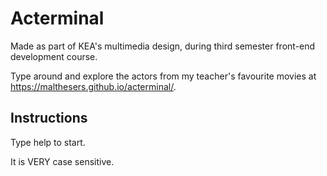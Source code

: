 # Acterminal

Made as part of KEA's multimedia design, during third semester front-end development course.

Type around and explore the actors from my teacher's favourite movies at https://malthesers.github.io/acterminal/.

## Instructions

Type help to start.

It is VERY case sensitive.
